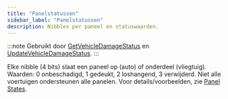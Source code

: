 ```yaml
---
title: "Panelstatussen"
sidebar_label: "Panelstatussen"
description: Nibbles per paneel en statuswaarden.
---
```


:::note
Gebruikt door [GetVehicleDamageStatus](../functions/GetVehicleDamageStatus) en [UpdateVehicleDamageStatus](../functions/UpdateVehicleDamageStatus).
:::

Elke nibble (4 bits) slaat een paneel op (auto) of onderdeel (vliegtuig). Waarden: 0 onbeschadigd, 1 gedeukt, 2 loshangend, 3 verwijderd. Niet alle voertuigen ondersteunen alle panelen. Voor details/voorbeelden, zie [Panel States](/docs/scripting/resources/panelstates).


